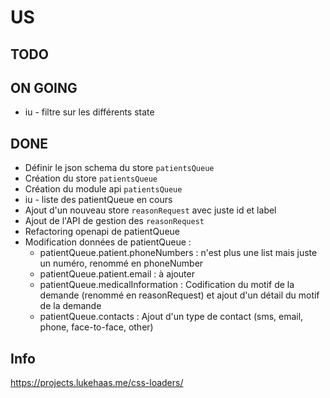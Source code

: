 # US

## TODO

## ON GOING

* iu - filtre sur les différents state

## DONE

* Définir le json schema du store `patientsQueue`
* Création du store `patientsQueue`
* Création du module api `patientsQueue`
* iu - liste des patientQueue en cours
* Ajout d'un nouveau store `reasonRequest` avec juste id et label
* Ajout de l'API de gestion des `reasonRequest`
* Refactoring openapi de patientQueue
* Modification données de patientQueue :
  * patientQueue.patient.phoneNumbers : n'est plus une list mais juste un numéro, renommé en phoneNumber
  * patientQueue.patient.email : à ajouter
  * patientQueue.medicalInformation : Codification du motif de la demande (renommé en reasonRequest) et ajout d'un détail du motif de la demande
  * patientQueue.contacts : Ajout d'un type de contact (sms, email, phone, face-to-face, other)

## Info

<https://projects.lukehaas.me/css-loaders/>
